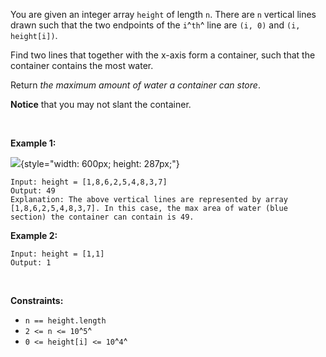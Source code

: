 You are given an integer array `height` of length `n`. There are `n`
vertical lines drawn such that the two endpoints of the `i`^`th`^ line
are `(i, 0)` and `(i, height[i])`.

Find two lines that together with the x-axis form a container, such that
the container contains the most water.

Return *the maximum amount of water a container can store*.

**Notice** that you may not slant the container.

 

**Example 1:**

![](https://s3-lc-upload.s3.amazonaws.com/uploads/2018/07/17/question_11.jpg){style="width: 600px; height: 287px;"}

    Input: height = [1,8,6,2,5,4,8,3,7]
    Output: 49
    Explanation: The above vertical lines are represented by array [1,8,6,2,5,4,8,3,7]. In this case, the max area of water (blue section) the container can contain is 49.

**Example 2:**

    Input: height = [1,1]
    Output: 1

 

**Constraints:**

-   `n == height.length`
-   `2 <= n <= 10`^`5`^
-   `0 <= height[i] <= 10`^`4`^
